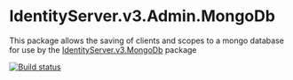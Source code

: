 # IdentityServer.v3.Admin.MongoDb

This package allows the saving of clients and scopes to a mongo database for use by the [IdentityServer.v3.MongoDb](https://github.com/jageall/IdentityServer.v3.MongoDb) package

[![Build status](https://ci.appveyor.com/api/projects/status/fidcphxvk7v04hu8/branch/master?svg=true)](https://ci.appveyor.com/project/jageall/identityserver-v3-admin-mongodb/branch/master)
